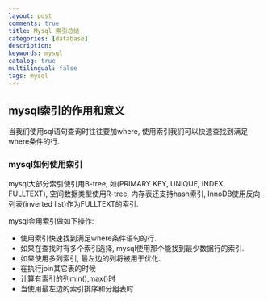 ```yaml
---
layout: post
comments: true
title: Mysql 索引总结
categories: [database]
description: 
keywords: mysql
catalog: true
multilingual: false
tags: mysql
---
```


## mysql索引的作用和意义
当我们使用sql语句查询时往往要加where, 使用索引我们可以快速查找到满足where条件的行. 

### mysql如何使用索引
mysql大部分索引使引用B-tree, 如(PRIMARY KEY, UNIQUE, INDEX, FULLTEXT), 空间数据类型使用R-tree, 内存表还支持hash索引, InnoDB使用反向列表(inverted list)作为FULLTEXT的索引.

mysql会用索引做如下操作:
- 使用索引快速找到满足where条件语句的行.
- 如果在查找时有多个索引选择, mysql使用那个能找到最少数据行的索引.
- 如果使用多列索引, 最左边的列将被用于优化.
- 在执行join其它表的时候
- 计算有索引的列min(),max()时
- 当使用最左边的索引排序和分组表时
 